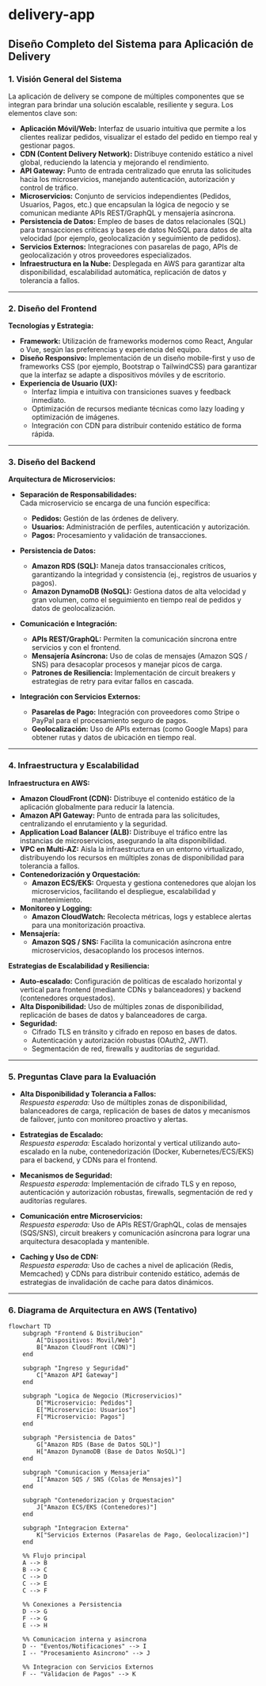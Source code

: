 # delivery-app

## Diseño Completo del Sistema para Aplicación de Delivery

### 1. Visión General del Sistema

La aplicación de delivery se compone de múltiples componentes que se integran para brindar una solución escalable, resiliente y segura. Los elementos clave son:

- **Aplicación Móvil/Web:** Interfaz de usuario intuitiva que permite a los clientes realizar pedidos, visualizar el estado del pedido en tiempo real y gestionar pagos.
- **CDN (Content Delivery Network):** Distribuye contenido estático a nivel global, reduciendo la latencia y mejorando el rendimiento.
- **API Gateway:** Punto de entrada centralizado que enruta las solicitudes hacia los microservicios, manejando autenticación, autorización y control de tráfico.
- **Microservicios:** Conjunto de servicios independientes (Pedidos, Usuarios, Pagos, etc.) que encapsulan la lógica de negocio y se comunican mediante APIs REST/GraphQL y mensajería asíncrona.
- **Persistencia de Datos:** Empleo de bases de datos relacionales (SQL) para transacciones críticas y bases de datos NoSQL para datos de alta velocidad (por ejemplo, geolocalización y seguimiento de pedidos).
- **Servicios Externos:** Integraciones con pasarelas de pago, APIs de geolocalización y otros proveedores especializados.
- **Infraestructura en la Nube:** Desplegada en AWS para garantizar alta disponibilidad, escalabilidad automática, replicación de datos y tolerancia a fallos.

---

### 2. Diseño del Frontend

**Tecnologías y Estrategia:**

- **Framework:** Utilización de frameworks modernos como React, Angular o Vue, según las preferencias y experiencia del equipo.
- **Diseño Responsivo:** Implementación de un diseño mobile-first y uso de frameworks CSS (por ejemplo, Bootstrap o TailwindCSS) para garantizar que la interfaz se adapte a dispositivos móviles y de escritorio.
- **Experiencia de Usuario (UX):**  
  - Interfaz limpia e intuitiva con transiciones suaves y feedback inmediato.
  - Optimización de recursos mediante técnicas como lazy loading y optimización de imágenes.
  - Integración con CDN para distribuir contenido estático de forma rápida.

---

### 3. Diseño del Backend

**Arquitectura de Microservicios:**

- **Separación de Responsabilidades:**  
  Cada microservicio se encarga de una función específica:
  - **Pedidos:** Gestión de las órdenes de delivery.
  - **Usuarios:** Administración de perfiles, autenticación y autorización.
  - **Pagos:** Procesamiento y validación de transacciones.

- **Persistencia de Datos:**
  - **Amazon RDS (SQL):** Maneja datos transaccionales críticos, garantizando la integridad y consistencia (ej., registros de usuarios y pagos).
  - **Amazon DynamoDB (NoSQL):** Gestiona datos de alta velocidad y gran volumen, como el seguimiento en tiempo real de pedidos y datos de geolocalización.

- **Comunicación e Integración:**
  - **APIs REST/GraphQL:** Permiten la comunicación síncrona entre servicios y con el frontend.
  - **Mensajería Asíncrona:** Uso de colas de mensajes (Amazon SQS / SNS) para desacoplar procesos y manejar picos de carga.
  - **Patrones de Resiliencia:** Implementación de circuit breakers y estrategias de retry para evitar fallos en cascada.

- **Integración con Servicios Externos:**
  - **Pasarelas de Pago:** Integración con proveedores como Stripe o PayPal para el procesamiento seguro de pagos.
  - **Geolocalización:** Uso de APIs externas (como Google Maps) para obtener rutas y datos de ubicación en tiempo real.

---

### 4. Infraestructura y Escalabilidad

**Infraestructura en AWS:**

- **Amazon CloudFront (CDN):** Distribuye el contenido estático de la aplicación globalmente para reducir la latencia.
- **Amazon API Gateway:** Punto de entrada para las solicitudes, centralizando el enrutamiento y la seguridad.
- **Application Load Balancer (ALB):** Distribuye el tráfico entre las instancias de microservicios, asegurando la alta disponibilidad.
- **VPC en Multi-AZ:** Aisla la infraestructura en un entorno virtualizado, distribuyendo los recursos en múltiples zonas de disponibilidad para tolerancia a fallos.
- **Contenedorización y Orquestación:**  
  - **Amazon ECS/EKS:** Orquesta y gestiona contenedores que alojan los microservicios, facilitando el despliegue, escalabilidad y mantenimiento.
- **Monitoreo y Logging:**  
  - **Amazon CloudWatch:** Recolecta métricas, logs y establece alertas para una monitorización proactiva.
- **Mensajería:**  
  - **Amazon SQS / SNS:** Facilita la comunicación asíncrona entre microservicios, desacoplando los procesos internos.

**Estrategias de Escalabilidad y Resiliencia:**

- **Auto-escalado:** Configuración de políticas de escalado horizontal y vertical para frontend (mediante CDNs y balanceadores) y backend (contenedores orquestados).
- **Alta Disponibilidad:** Uso de múltiples zonas de disponibilidad, replicación de bases de datos y balanceadores de carga.
- **Seguridad:**  
  - Cifrado TLS en tránsito y cifrado en reposo en bases de datos.
  - Autenticación y autorización robustas (OAuth2, JWT).
  - Segmentación de red, firewalls y auditorías de seguridad.

---

### 5. Preguntas Clave para la Evaluación

- **Alta Disponibilidad y Tolerancia a Fallos:**  
  *Respuesta esperada:* Uso de múltiples zonas de disponibilidad, balanceadores de carga, replicación de bases de datos y mecanismos de failover, junto con monitoreo proactivo y alertas.

- **Estrategias de Escalado:**  
  *Respuesta esperada:* Escalado horizontal y vertical utilizando auto-escalado en la nube, contenedorización (Docker, Kubernetes/ECS/EKS) para el backend, y CDNs para el frontend.

- **Mecanismos de Seguridad:**  
  *Respuesta esperada:* Implementación de cifrado TLS y en reposo, autenticación y autorización robustas, firewalls, segmentación de red y auditorías regulares.

- **Comunicación entre Microservicios:**  
  *Respuesta esperada:* Uso de APIs REST/GraphQL, colas de mensajes (SQS/SNS), circuit breakers y comunicación asíncrona para lograr una arquitectura desacoplada y mantenible.

- **Caching y Uso de CDN:**  
  *Respuesta esperada:* Uso de caches a nivel de aplicación (Redis, Memcached) y CDNs para distribuir contenido estático, además de estrategias de invalidación de cache para datos dinámicos.

---

### 6. Diagrama de Arquitectura en AWS (Tentativo)

```mermaid
flowchart TD
    subgraph "Frontend & Distribucion"
        A["Dispositivos: Movil/Web"]
        B["Amazon CloudFront (CDN)"]
    end

    subgraph "Ingreso y Seguridad"
        C["Amazon API Gateway"]
    end

    subgraph "Logica de Negocio (Microservicios)"
        D["Microservicio: Pedidos"]
        E["Microservicio: Usuarios"]
        F["Microservicio: Pagos"]
    end

    subgraph "Persistencia de Datos"
        G["Amazon RDS (Base de Datos SQL)"]
        H["Amazon DynamoDB (Base de Datos NoSQL)"]
    end

    subgraph "Comunicacion y Mensajeria"
        I["Amazon SQS / SNS (Colas de Mensajes)"]
    end

    subgraph "Contenedorizacion y Orquestacion"
        J["Amazon ECS/EKS (Contenedores)"]
    end

    subgraph "Integracion Externa"
        K["Servicios Externos (Pasarelas de Pago, Geolocalizacion)"]
    end

    %% Flujo principal
    A --> B
    B --> C
    C --> D
    C --> E
    C --> F

    %% Conexiones a Persistencia
    D --> G
    F --> G
    E --> H

    %% Comunicacion interna y asincrona
    D -- "Eventos/Notificaciones" --> I
    I -- "Procesamiento Asincrono" --> J

    %% Integracion con Servicios Externos
    F -- "Validacion de Pagos" --> K
